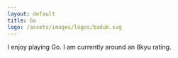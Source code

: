 ```yaml
---
layout: default
title: Go
logo: /assets/images/logos/baduk.svg
---
```


I enjoy playing Go. I am currently around an 8kyu rating.
